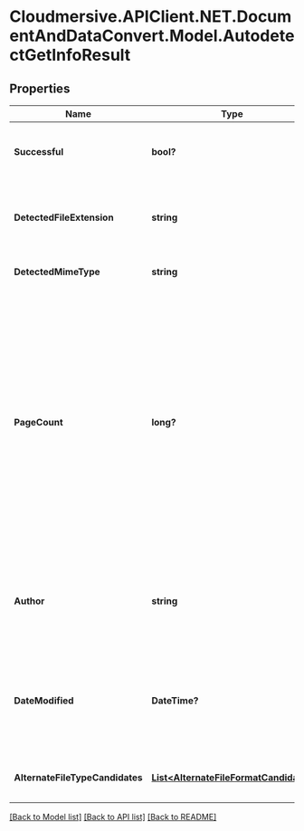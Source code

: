 # Cloudmersive.APIClient.NET.DocumentAndDataConvert.Model.AutodetectGetInfoResult
## Properties

Name | Type | Description | Notes
------------ | ------------- | ------------- | -------------
**Successful** | **bool?** | True if the operation was successful, false otherwise | [optional] 
**DetectedFileExtension** | **string** | Detected file extension of the file format, with a leading period | [optional] 
**DetectedMimeType** | **string** | MIME type of this file extension | [optional] 
**PageCount** | **long?** | Number of pages in a page-based document; for presentations, this is the number of slides and for a spreadsheet this is the number of worksheets.  Contains 0 when the page count cannot be determined, or if the concept of page count does not apply (e.g. for an image) | [optional] 
**Author** | **string** | User name of the creator/author of the document, if available, null if not available | [optional] 
**DateModified** | **DateTime?** | The timestamp that the document was last modified, if available, null if not available | [optional] 
**AlternateFileTypeCandidates** | [**List&lt;AlternateFileFormatCandidate&gt;**](AlternateFileFormatCandidate.md) | Alternate file type options and their probability | [optional] 

[[Back to Model list]](../README.md#documentation-for-models) [[Back to API list]](../README.md#documentation-for-api-endpoints) [[Back to README]](../README.md)

